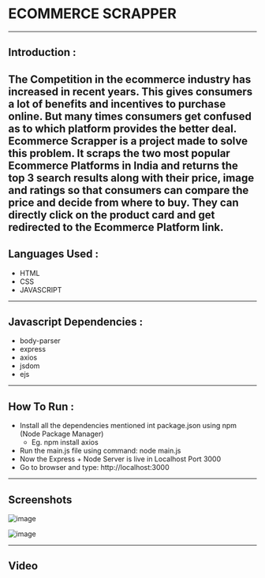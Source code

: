# ECOMMERCE SCRAPPER
----------------------------------------------------------------------------------------------------------------------------------------------------
## Introduction :
The Competition in the ecommerce industry has increased in recent years. This gives consumers a lot of benefits and incentives to purchase online. But many times consumers get confused as to which platform provides the better deal. Ecommerce Scrapper is a project made to solve this problem.
It scraps the two most popular Ecommerce Platforms in India and returns the top 3 search results along with their price, image and ratings so that consumers can compare the price and decide from where to buy. They can directly click on the product card and get redirected to the Ecommerce Platform link.
----------------------------------------------------------------------------------------------------------------------------------------------------
## Languages Used :

+ HTML
+ CSS
+ JAVASCRIPT
----------------------------------------------------------------------------------------------------------------------------------------------------
## Javascript Dependencies :

+ body-parser
+ express
+ axios
+ jsdom
+ ejs
----------------------------------------------------------------------------------------------------------------------------------------------------
## How To Run :

+ Install all the dependencies mentioned int package.json using npm (Node Package Manager)
  + Eg. npm install axios
+ Run the main.js file using command: node main.js
+ Now the Express + Node Server is live in Localhost Port 3000
+ Go to browser and type: http://localhost:3000
----------------------------------------------------------------------------------------------------------------------------------------------------
## Screenshots
![image](https://user-images.githubusercontent.com/62555809/138767188-7e5f7f3d-d797-4e77-9f0b-748c72644cdf.png)

![image](https://user-images.githubusercontent.com/62555809/138767143-c6196c0b-4653-4dd6-a20b-c6543ca5e705.png)

----------------------------------------------------------------------------------------------------------------------------------------------------
## Video

